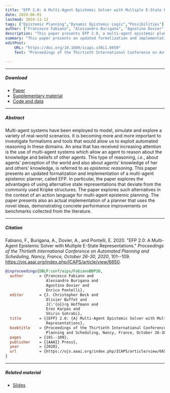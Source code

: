 ```yaml
---
title: "EFP 2.0: A Multi-Agent Epistemic Solver with Multiple E-State Representations" 
date: 2020-06-01
lastmod: 2024-11-12
tags: ["Epistemic Planning","Dynamic Epistemic Logic","Possibilities"]
author: ["Francesco Fabiano", "Alessandro Burigana", "Agostino Dovier", "Enrico Pontelli"]
description: "This paper presents EFP 2.0, a multi-agent epistemic planner based on an alternative state representations called possibilities."
summary: "This paper presents an updated formalization and implementation of a multi-agent epistemic planner, called EFP. In particular, the paper explores the advantages of using alternative state representations that deviate from the commonly used Kripke structures. The paper explores such alternatives in the context of an action language for multi-agent epistemic planning." 
editPost:
    URL: "https://doi.org/10.1609/icaps.v30i1.6650"
    Text: "Proceedings of the Thirtieth International Conference on Automated Planning and Scheduling"

---
```


---

##### Download

+ [Paper](https://ojs.aaai.org/index.php/ICAPS/article/view/6650/6504)
+ [Supplementary material](supplementary.pdf)
+ [Code and data](https://github.com/FrancescoFabiano/EFP)

---

##### Abstract

Multi-agent systems have been employed to model, simulate and explore a variety of real-world scenarios. It is becoming more and more important to investigate formalisms and tools that would allow us to exploit automated reasoning in these domains. An area that has received increasing attention is the use of multi-agent systems which allow an agent to reason about the knowledge and beliefs of other agents. This type of reasoning, *i.e.*, about agents' perception of the world and also about agents' knowledge of her and others' knowledge, is referred to as *epistemic reasoning*. This paper presents an updated formalization and implementation of a multi-agent epistemic planner, called EFP. In particular, the paper explores the advantages of using alternative state representations that deviate from the commonly used Kripke structures. The paper explores such alternatives in the context of an action language for multi-agent epistemic planning. The paper presents also an actual implementation of a planner that uses the novel ideas, demonstrating concrete performance improvements on benchmarks collected from the literature.

---

##### Citation

Fabiano, F., Burigana, A., Dovier, A., and Pontelli, E. 2020. "EFP 2.0: A Multi-Agent Epistemic Solver with Multiple E-State Representations." *Proceedings of the Thirtieth International Conference on Automated Planning and Scheduling, Nancy, France, October 26-30, 2020*, 101--109. https://ojs.aaai.org/index.php/ICAPS/article/view/6650.

```BibTeX
@inproceedings{DBLP:conf/aips/FabianoBDP20,
  author       = {Francesco Fabiano and
                  Alessandro Burigana and
                  Agostino Dovier and
                  Enrico Pontelli},
  editor       = {J. Christopher Beck and
                  Olivier Buffet and
                  J{\"{o}}rg Hoffmann and
                  Erez Karpas and
                  Shirin Sohrabi},
  title        = {{EFP} 2.0: {A} Multi-Agent Epistemic Solver with Multiple E-State
                  Representations},
  booktitle    = {Proceedings of the Thirtieth International Conference on Automated
                  Planning and Scheduling, Nancy, France, October 26-30, 2020},
  pages        = {101--109},
  publisher    = {{AAAI} Press},
  year         = {2020},
  url          = {https://ojs.aaai.org/index.php/ICAPS/article/view/6650}
}
```

---

##### Related material

+ [Slides](slides.pdf)
